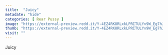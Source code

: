 ```yaml
---
title:  "Juicy"
metadate: "hide"
categories: [ Rear Pussy ]
image: "https://external-preview.redd.it/Y-4EZ4RK8RLxkLPRITULYv9W_Eg7hJGlFh-IJANmUfc.jpg?auto=webp&s=302487c7f92660c8ea209e5d2083057086d5bc98"
thumb: "https://external-preview.redd.it/Y-4EZ4RK8RLxkLPRITULYv9W_Eg7hJGlFh-IJANmUfc.jpg?width=1080&crop=smart&auto=webp&s=3527e27560088daf7bcb09a4b998f26fc54ab012"
visit: ""
---
```

Juicy
